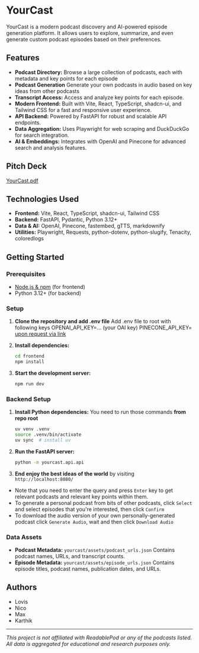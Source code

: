 # YourCast

YourCast is a modern podcast discovery and AI-powered episode generation platform. It allows users to explore, summarize, and even generate custom podcast episodes based on their preferences.

## Features
- **Podcast Directory:** Browse a large collection of podcasts, each with metadata and key points for each episode
- **Podcast Generation** Generate your own podcasts in audio based on key ideas from other podcasts
- **Transcript Access:** Access and analyze key points for each episode.
- **Modern Frontend:** Built with Vite, React, TypeScript, shadcn-ui, and Tailwind CSS for a fast and responsive user experience.
- **API Backend:** Powered by FastAPI for robust and scalable API endpoints.
- **Data Aggregation:** Uses Playwright for web scraping and DuckDuckGo for search integration.
- **AI & Embeddings:** Integrates with OpenAI and Pinecone for advanced search and analysis features.

## Pitch Deck
[YourCast.pdf](YourCast.pdf)

## Technologies Used

- **Frontend:** Vite, React, TypeScript, shadcn-ui, Tailwind CSS
- **Backend:** FastAPI, Pydantic, Python 3.12+
- **Data & AI:** OpenAI, Pinecone, fastembed, gTTS, markdownify
- **Utilities:** Playwright, Requests, python-dotenv, python-slugify, Tenacity, coloredlogs

## Getting Started

### Prerequisites

- [Node.js & npm](https://github.com/nvm-sh/nvm#installing-and-updating) (for frontend)
- Python 3.12+ (for backend)

### Setup

1. **Clone the repository and add .env file**
Add .env file to root with following keys
OPENAI_API_KEY=...  (your OAI key)
PINECONE_API_KEY= [upon request via link](https://docs.google.com/document/d/1h3L_HQt3saVTsN7fgFhNfcFsNe_Zr5cVWdAbTPhYUQk/edit?usp=sharing)


2. **Install dependencies:**
    ```sh
    cd frontend
    npm install
    ```

3. **Start the development server:**
    ```sh
    npm run dev
    ```

### Backend Setup

1. **Install Python dependencies:**
You need to run those commands **from repo root**
    ```sh
    uv venv .venv
    source .venv/bin/activate
    uv sync  # install uv
    ```

2. **Run the FastAPI server:**
    ```sh
    python -m yourcast.api.api
    ```
3. **End enjoy the best ideas of the world**
by visiting `http://localhost:8080/`

* Note that you need to enter the query and press `Enter` key to get relevant podcasts and relevant key points within them.
* To generate a personal podcast from bits of other podcasts, click `Select` and select episodes that you're interested, then click `Confirm`
* To download the audio version of your own personally-generated podcast click `Generate Audio`, wait and then click `Download Audio`

### Data Assets

- **Podcast Metadata:** `yourcast/assets/podcast_urls.json`
  Contains podcast names, URLs, and transcript counts.
- **Episode Metadata:** `yourcast/assets/episode_urls.json`
  Contains episode titles, podcast names, publication dates, and URLs.

## Authors
* Lovis
* Nico
* Max
* Karthik

---
*This project is not affiliated with ReadablePod or any of the podcasts listed. All data is aggregated for educational and research purposes only.*
